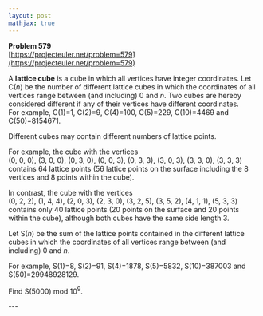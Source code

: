 ```yaml
---
layout: post
mathjax: true
---
```

**Problem 579**  
[https://projecteuler.net/problem=579](https://projecteuler.net/problem=579)

<p>A <b>lattice cube</b> is a cube in which all vertices have integer coordinates. Let C(<var>n</var>) be the number of different lattice cubes in which the coordinates of all vertices range between (and including) 0 and <var>n</var>. Two cubes are hereby considered different if any of their vertices have different coordinates.<br />
For example, C(1)=1, C(2)=9, C(4)=100, C(5)=229, C(10)=4469 and C(50)=8154671.
</p>
<p>Different cubes may contain different numbers of lattice points.</p>
<p>
For example, the cube with the vertices<br />
(0, 0, 0), (3, 0, 0), (0, 3, 0), (0, 0, 3), (0, 3, 3), (3, 0, 3), (3, 3, 0), (3, 3, 3) contains 64 lattice points (56 lattice points on the surface including the 8 vertices and 8 points within the cube). </p>
<p>In contrast, the cube with the vertices<br />
(0, 2, 2), (1, 4, 4), (2, 0, 3), (2, 3, 0), (3, 2, 5), (3, 5, 2), (4, 1, 1), (5, 3, 3) contains only 40 lattice points (20 points on the surface and 20 points within the cube), although both cubes have the same side length 3.
</p>
<p>
Let S(<var>n</var>) be the sum of the lattice points contained in the different lattice cubes in which the coordinates of all vertices range between (and including) 0 and <var>n</var>.</p>

<p>For example, S(1)=8, S(2)=91, S(4)=1878, S(5)=5832, S(10)=387003 and S(50)=29948928129.</p>

<p>Find S(5000) mod 10<sup>9</sup>.</p>
---
